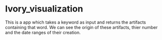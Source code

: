 # Ivory_visualization
This is a app which takes a keyword as input and returns the artifacts containing that word. We can see the origin of these artifacts, thier number and the date ranges of their creation.
